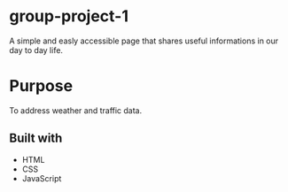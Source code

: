 # group-project-1
A simple and easly accessible page that shares useful informations in our day to day life.

# Purpose
To address weather and traffic data.




## Built with
 * HTML 
 * CSS 
 * JavaScript


